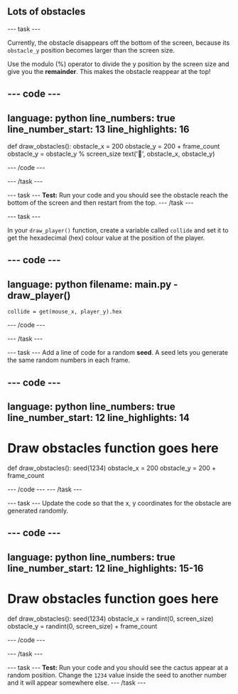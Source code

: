 ## Lots of obstacles

--- task ---

Currently, the obstacle disappears off the bottom of the screen, because its `obstacle_y` position becomes larger than the screen size.

Use the modulo (%) operator to divide the y position by the screen size and give you the **remainder**. This makes the obstacle reappear at the top!

--- code ---
---
language: python
line_numbers: true
line_number_start: 13
line_highlights: 16
---
 
def draw_obstacles():
    obstacle_x = 200
    obstacle_y = 200 + frame_count
    obstacle_y = obstacle_y % screen_size
    text('🌵', obstacle_x, obstacle_y) 
  
--- /code ---

--- /task ---

--- task ---
**Test:** Run your code and you should see the obstacle reach the bottom of the screen and then restart from the top.
--- /task ---

--- task ---

In your `draw_player()` function, create a variable called `collide` and set it to get the hexadecimal (hex) colour value at the position of the player.

--- code ---
---
language: python
filename: main.py - draw_player()
---

    collide = get(mouse_x, player_y).hex

--- /code ---

--- /task ---

--- task ---
Add a line of code for a random **seed**. A seed lets you generate the same random numbers in each frame.

--- code ---
---
language: python
line_numbers: true
line_number_start: 12
line_highlights: 14
---
 
# Draw obstacles function goes here
def draw_obstacles():
    seed(1234)
    obstacle_x = 200
    obstacle_y = 200 + frame_count

--- /code ---
--- /task ---

--- task ---
Update the code so that the x, y coordinates for the obstacle are generated randomly.

--- code ---
---
language: python
line_numbers: true
line_number_start: 12
line_highlights: 15-16
---
 
# Draw obstacles function goes here
def draw_obstacles():
    seed(1234)
    obstacle_x = randint(0, screen_size)
    obstacle_y = randint(0, screen_size) + frame_count

--- /code ---

--- /task ---

--- task ---
**Test:** Run your code and you should see the cactus appear at a random position. Change the `1234` value inside the seed to another number and it will appear somewhere else. 
--- /task ---
